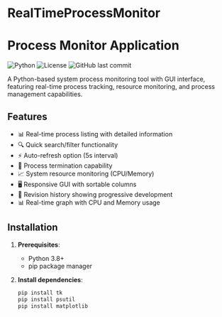 # RealTimeProcessMonitor
# Process Monitor Application

![Python](https://img.shields.io/badge/python-3.8+-blue.svg)
![License](https://img.shields.io/badge/license-MIT-green.svg)
![GitHub last commit](https://img.shields.io/github/last-commit/yourusername/process-monitor)

A Python-based system process monitoring tool with GUI interface, featuring real-time process tracking, resource monitoring, and process management capabilities.



## Features

- 📊 Real-time process listing with detailed information
- 🔍 Quick search/filter functionality
- ⚡ Auto-refresh option (5s interval)
- 🛑 Process termination capability
- 📈 System resource monitoring (CPU/Memory)
- 🖥️ Responsive GUI with sortable columns
- 🔄 Revision history showing progressive development
- 📊 Real-time graph with CPU and Memory usage
## Installation

1. **Prerequisites**:
   - Python 3.8+
   - pip package manager

2. **Install dependencies**:
   ```bash
   pip install tk
   pip install psutil
   pip install matplotlib
